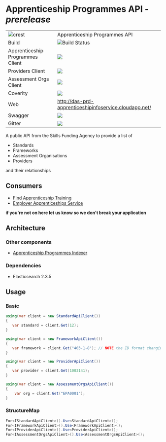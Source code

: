 # Apprenticeship Programmes API - *prerelease*

|               |               |
| ------------- | ------------- |
|![crest](https://assets.publishing.service.gov.uk/static/images/govuk-crest-bb9e22aff7881b895c2ceb41d9340804451c474b883f09fe1b4026e76456f44b.png)|Apprenticeship Programmes API|
| Build | <img alt="Build Status" src="https://sfa-gov-uk.visualstudio.com/_apis/public/build/definitions/c39e0c0b-7aff-4606-b160-3566f3bbce23/166/badge" /> |
| Apprenticeship Programmes  Client | [![](https://img.shields.io/nuget/v/SFA.DAS.Apprenticeships.Api.Client.svg)](https://www.nuget.org/packages/SFA.DAS.Apprenticeships.Api.Client/) |
| Providers Client | [![](https://img.shields.io/nuget/v/SFA.DAS.Providers.Api.Client.svg)](https://www.nuget.org/packages/SFA.DAS.Providers.Api.Client/) |
| Assessment Orgs Client | [![](https://img.shields.io/nuget/v/SFA.DAS.AssessmentOrgs.Api.Client.svg)](https://www.nuget.org/packages/SFA.DAS.AssessmentOrgs.Api.Client/) |
| Coverity | [![](https://scan.coverity.com/projects/10689/badge.svg)](https://scan.coverity.com/projects/skillsfundingagency-das-apprenticeship-programs-api) |
| Web | http://das-prd-apprenticeshipinfoservice.cloudapp.net/ | 
| Swagger | [![](http://online.swagger.io/validator?url=http://das-prd-apprenticeshipinfoservice.cloudapp.net:80/swagger/docs/v1)](http://das-prd-apprenticeshipinfoservice.cloudapp.net:80/swagger/docs/v1) |
| Gitter | [![](https://badges.gitter.im/gitterHQ/gitterHQ.github.io.svg)](https://gitter.im/sfa-das-apprenticeship-programmes-api/Lobby?utm_source=share-link&utm_medium=link&utm_campaign=share-link) |

A public API from the Skills Funding Agency to provide a list of 
- Standards
- Frameworks
- Assessment Organisations
- Providers

and their relationships

## Consumers
- [Find Apprenticeship Training](https://github.com/SkillsFundingAgency/das-search)
- [Employer Apprenticeships Service](https://github.com/SkillsFundingAgency/das-employerapprenticeshipsservice)

**if you're not on here let us know so we don't break your application**

## Architecture

### Other components
- [Apprenticeship Programmes Indexer](https://github.com/SkillsFundingAgency/das-apprenticeship-programs-indexer)

### Dependencies 
- Elasticsearch 2.3.5

## Usage

### Basic
```c#
using(var client = new StandardApiClient())
{
   var standard = client.Get(12);
}

using(var client = new FrameworkApiClient())
{
   var framework = client.Get("403-1-8"); // NOTE the ID format changing
}

using(var client = new ProviderApiClient())
{
   var provider = client.Get(1003141);
}

using(var client = new AssessmentOrgsApiClient())
{
	var org = client.Get("EPA0001");
}
```

### StructureMap
```c#
For<IStandardApiClient>().Use<StandardApiClient>();
For<IFrameworkApiClient>().Use<FrameworkApiClient>();
For<IProviderApiClient>().Use<ProviderApiClient>();
For<IAssessmentOrgsApiClient>().Use<AssessmentOrgsApiClient>();
```

